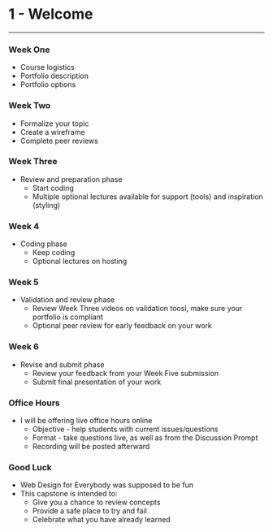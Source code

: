 # 1 - Welcome

---

### Week One
- Course logistics
- Portfolio description
- Portfolio options


### Week Two
- Formalize your topic
- Create a wireframe
- Complete peer reviews

### Week Three
- Review and preparation phase
    - Start coding
    - Multiple optional lectures available for support (tools) and inspiration (styling)

### Week 4
- Coding phase
    - Keep coding
    - Optional lectures on hosting

### Week 5
- Validation and review phase
    - Review Week Three videos on validation toosl, make sure your portfolio is compliant
    - Optional peer review for early feedback on your work

### Week 6
- Revise and submit phase
    - Review your feedback from your Week Five submission
    - Submit final presentation of your work

### Office Hours
- I will be offering live office hours online
    - Objective - help students with current issues/questions
    - Format - take questions live, as well as from the Discussion Prompt
    - Recording will be posted afterward

### Good Luck
- Web Design for Everybody was supposed to be fun
- This capstone is intended to:
    - Give you a chance to review concepts
    - Provide a safe place to try and fail
    - Celebrate what you have already learned